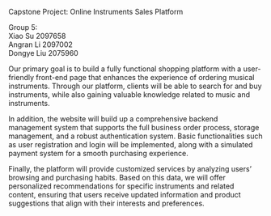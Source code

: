 Capstone Project: Online Instruments Sales Platform

Group 5:  
Xiao Su 2097658  
Angran Li 2097002  
Dongye Liu 2075960  


Our primary goal is to build a fully functional shopping platform with a user-friendly front-end page that enhances the experience of ordering musical instruments. 
Through our platform, clients will be able to search for and buy instruments, while also gaining valuable knowledge related to music and instruments.

In addition, the website will build up a comprehensive backend management system that supports the full business order process, storage management, and a robust authentication system. 
Basic functionalities such as user registration and login will be implemented, along with a simulated payment system for a smooth purchasing experience.

Finally, the platform will provide customized services by analyzing users’ browsing and purchasing habits. 
Based on this data, we will offer personalized recommendations for specific instruments and related content, 
ensuring that users receive updated information and product suggestions that align with their interests and preferences.
